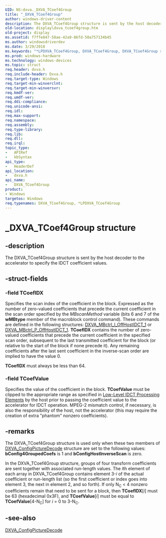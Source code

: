 ```yaml
---
UID: NS:dxva._DXVA_TCoef4Group
title: "_DXVA_TCoef4Group"
author: windows-driver-content
description: The DXVA_TCoef4Group structure is sent by the host decoder to the accelerator to specify the IDCT coefficient values.
old-location: display\dxva_tcoef4group.htm
old-project: display
ms.assetid: f7ffe847-58ae-42a9-86fd-50a757134b45
ms.author: windowsdriverdev
ms.date: 3/29/2018
ms.keywords: "*LPDXVA_TCoef4Group, DXVA_TCoef4Group, DXVA_TCoef4Group structure [Display Devices], LPDXVA_TCoef4Group, LPDXVA_TCoef4Group structure pointer [Display Devices], _DXVA_TCoef4Group, display.dxva_tcoef4group, dxva/DXVA_TCoef4Group, dxva/LPDXVA_TCoef4Group, dxvaref_40a4dc23-1488-41ad-ba76-296384236d78.xml"
ms.prod: windows-hardware
ms.technology: windows-devices
ms.topic: struct
req.header: dxva.h
req.include-header: Dxva.h
req.target-type: Windows
req.target-min-winverclnt: 
req.target-min-winversvr: 
req.kmdf-ver: 
req.umdf-ver: 
req.ddi-compliance: 
req.unicode-ansi: 
req.idl: 
req.max-support: 
req.namespace: 
req.assembly: 
req.type-library: 
req.lib: 
req.dll: 
req.irql: 
topic_type:
-	APIRef
-	kbSyntax
api_type:
-	HeaderDef
api_location:
-	dxva.h
api_name:
-	DXVA_TCoef4Group
product:
- Windows
targetos: Windows
req.typenames: DXVA_TCoef4Group, *LPDXVA_TCoef4Group
---
```


# _DXVA_TCoef4Group structure


## -description


The DXVA_TCoef4Group structure is sent by the host decoder to the accelerator to specify the IDCT coefficient values.


## -struct-fields




### -field TCoefIDX

Specifies the scan index of the coefficient in the block. Expressed as the number of zero-valued coefficients that precede the current coefficient in the scan order specified by the <i>MBscanMethod</i> variable (bits 6 and 7 of the <b>wMBtype</b> member of the macroblock control command). These commands are defined in the following structures: <a href="https://msdn.microsoft.com/library/windows/hardware/ff563989">DXVA_MBctrl_I_OffHostIDCT_1</a> or <a href="https://msdn.microsoft.com/library/windows/hardware/ff563997">DXVA_MBctrl_P_OffHostIDCT_1</a>. <b>TCoefIDX</b> contains the number of zero-valued coefficients that precede the current coefficient in the specified scan order, subsequent to the last transmitted coefficient for the block (or relative to the start of the block if none precede it). Any remaining coefficients after the last sent coefficient in the inverse-scan order are implied to have the value 0.

<b>TCoefIDX</b> must always be less than 64.


### -field TCoefValue

Specifies the value of the coefficient in the block. <b>TCoefValue</b> must be clipped to the appropriate range as specified in <a href="https://msdn.microsoft.com/7736a226-1122-4380-b09f-a8560c0cd609">Low-Level IDCT Processing Elements</a> by the host prior to passing the coefficient value to the accelerator for IDCT operation. MPEG-2 mismatch control, if necessary, is also the responsibility of the host, not the accelerator (this may require the creation of extra "phantom" nonzero coefficients).


## -remarks



The DXVA_TCoef4Group structure is used only when these two members of <a href="https://msdn.microsoft.com/library/windows/hardware/ff563133">DXVA_ConfigPictureDecode</a> structure are set to the following values: <b>bConfig4GroupedCoefs</b> is 1 and <b>bConfigHostInverseScan</b> is zero.

In the DXVA_TCoef4Group structure, groups of four transform coefficients are sent together with associated run-length values. The <i>i</i>th element of each array in DXVA_TCoef4Group contains element 3-<i>i</i> of the actual coefficient or run-length list (so the first coefficient or index goes into element 3, the next in element 2, and so forth). If only N<sub>C</sub> &lt; 4 nonzero coefficients remain that need to be sent for a block, then <b>TCoefIDX</b>[<i>i</i>] must be 63 (hexadecimal 0x3F), and <b>TCoefValue</b>[<i>i</i>] must be equal to <b>TCoefValue</b>[4-N<sub>C</sub>] for <i>i </i>= 0 to 3-N<sub>C</sub>.




## -see-also




<a href="https://msdn.microsoft.com/library/windows/hardware/ff563133">DXVA_ConfigPictureDecode</a>
 

 

